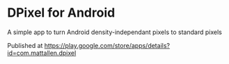 DPixel for Android
======

A simple app to turn Android density-independant pixels to standard pixels

Published at https://play.google.com/store/apps/details?id=com.mattallen.dpixel

